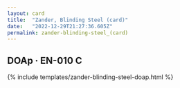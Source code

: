 ```yaml
---
layout: card
title:  "Zander, Blinding Steel (card)"
date:   "2022-12-29T21:27:36.605Z"
permalink: zander-blinding-steel_(card)
---
```


## DOAp &middot; EN-010 C

{% include templates/zander-blinding-steel-doap.html %}
